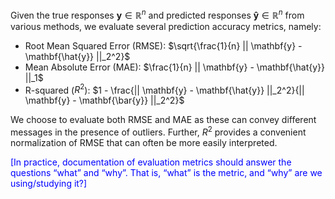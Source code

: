 Given the true responses $\mathbf{y} \in \mathbb{R}^n$ and predicted responses $\mathbf{\hat{y}} \in \mathbb{R}^n$ from various methods, we evaluate several prediction accuracy metrics, namely:

- Root Mean Squared Error (RMSE): $\sqrt{\frac{1}{n} || \mathbf{y} - \mathbf{\hat{y}} ||_2^2}$
- Mean Absolute Error (MAE): $\frac{1}{n} || \mathbf{y} - \mathbf{\hat{y}} ||_1$
- R-squared ($R^2$): $1 - \frac{|| \mathbf{y} - \mathbf{\hat{y}} ||_2^2}{|| \mathbf{y} - \mathbf{\bar{y}} ||_2^2}$

We choose to evaluate both RMSE and MAE as these can convey different messages in the presence of outliers. Further, $R^2$ provides a convenient normalization of RMSE that can often be more easily interpreted.

<span style="color: blue">
	[In practice, documentation of evaluation metrics should answer the questions “what” and “why”. That is, “what” is the metric, and “why” are we using/studying it?]
</span>
